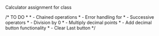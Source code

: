 Calculator assignment for class

/* TO DO
	 * 
	 * - Chained operations
	 * - Error handling for
	 * 		- Successive operators
	 * 		- Division by 0
	 * 		- Multiply decimal points
	 * - Add decimal button functionality
	 * - Clear Last button
	 */
